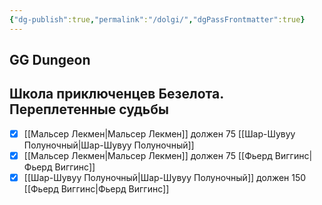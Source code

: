 ```yaml
---
{"dg-publish":true,"permalink":"/dolgi/","dgPassFrontmatter":true}
---
```



## GG Dungeon


## Школа приключенцев Безелота. Переплетенные судьбы
- [x] [[Мальсер Лекмен\|Мальсер Лекмен]] должен 75 [[Шар-Шувуу Полуночный\|Шар-Шувуу Полуночный]] 
- [x] [[Мальсер Лекмен\|Мальсер Лекмен]] должен 75 [[Фьерд Виггинс\|Фьерд Виггинс]]
- [x] [[Шар-Шувуу Полуночный\|Шар-Шувуу Полуночный]] должен 150 [[Фьерд Виггинс\|Фьерд Виггинс]]